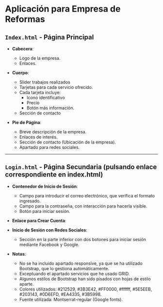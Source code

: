 # Aplicación para Empresa de Reformas

## `Index.html` - Página Principal

- **Cabecera**:

  - Logo de la empresa.
  - Enlaces.

- **Cuerpo**:
  - Slider trabajos realizados
  - Tarjetas para cada servicio ofrecido.
  - Cada tarjeta incluye:
    - Icono identificativo
    - Precio
    - Botón más información.
  - Sección de contacto

- **Pie de Página**:

  - Breve descripción de la empresa.
  - Enlaces de interés.
  - Sección de contacto (Ubicación de la empresa).
  - Apartado para redes sociales.

---

## `Login.html` - Página Secundaria (pulsando enlace correspondiente en index.html)

- **Contenedor de Inicio de Sesión**:

  - Campo para introducir el correo electrónico, que verifica el formato ingresado.
  - Campo para la contraseña, con interacción para hacerla visible.
  - Botón para iniciar sesión.

- **Enlace para Crear Cuenta**:

- **Inicio de Sesión con Redes Sociales**:

  - Sección en la parte inferior con dos botones para iniciar sesión mediante Facebook y Google.

- **Notas**:
  - No se ha incluido apartado responsive, ya que se ha utilizado Bootstrap, que lo gestiona automáticamente.
  - Exceptuando el apartado servicios que he usado GRID.
  - Algunos estilos de Bootstrap han sido pisados con hojas de estilo aparte.
  - Colores utilizados: #212529, #3B3E42, #FF0000, #ffffff, #5E5EEB, #203143, #0D6EFD, #EA4335, #3B5998.
  - Fuente utilizada: Montserrat-regular (Google fonts).
